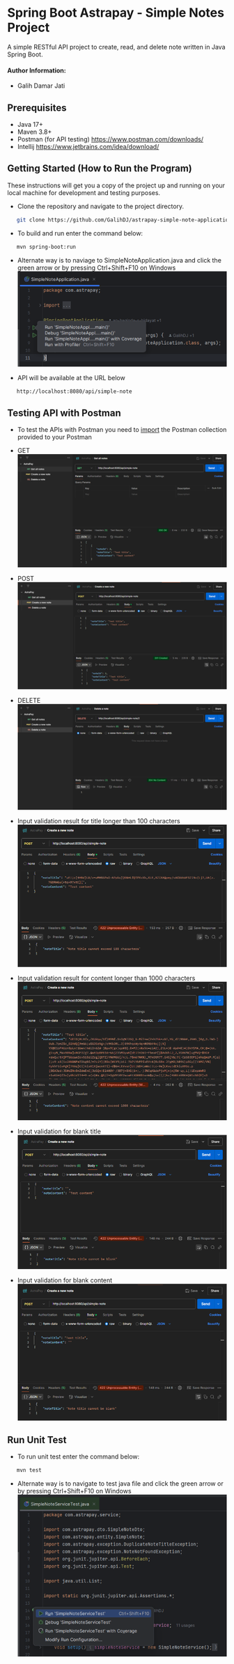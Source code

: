 # Spring Boot Astrapay - Simple Notes Project
A simple RESTful API project to create, read, and delete note written in Java Spring Boot.

#### Author Information:  
- Galih Damar Jati

## Prerequisites
- Java 17+
- Maven 3.8+
- Postman (for API testing) https://www.postman.com/downloads/
- Intellij https://www.jetbrains.com/idea/download/

## Getting Started (How to Run the Program)

These instructions will get you a copy of the project up and running on your local machine for development and testing purposes.


* Clone the repository and navigate to the project directory.
```bash
   git clone https://github.com/GalihDJ/astrapay-simple-note-application.git
```


* To build and run enter the command below:
```bash
   mvn spring-boot:run
```

* Alternate way is to naviage to SimpleNoteApplication.java and click the green arrow or by pressing Ctrl+Shift+F10 on Windows
![img.png](screenshots/img.png)


* API will be available at the URL below
```bash
   http://localhost:8080/api/simple-note
```

## Testing API with Postman

* To test the APIs with Postman you need to [import](https://learning.postman.com/docs/getting-started/importing-and-exporting/importing-data/) the Postman collection provided to your Postman


* GET
![GET.png](screenshots/GET.png)


* POST
![POST.png](screenshots/POST.png)


* DELETE
![DELETE.png](screenshots/DELETE.png)


* Input validation result for title longer than 100 characters
![noteTitle Longer Than 100 Characters Validation.png](screenshots/noteTitle%20Longer%20Than%20100%20Characters%20Validation.png)


* Input validation result for content longer than 1000 characters
![noteContent Longer Than 1000 Characters Validation.png](screenshots/noteContent%20Longer%20Than%201000%20Characters%20Validation.png)


* Input validation for blank title
![Input Validation Blank Title.png](screenshots/Input%20Validation%20Blank%20Title.png)


* Input validation for blank content
![Input Validation Blank Content.png](screenshots/Input%20Validation%20Blank%20Content.png)



## Run Unit Test

* To run unit test enter the command below:
```bash
   mvn test
``` 

* Alternate way is to navigate to test java file and click the green arrow or by pressing Ctrl+Shift+F10 on Windows
![img_1.png](screenshots/img_1.png)
